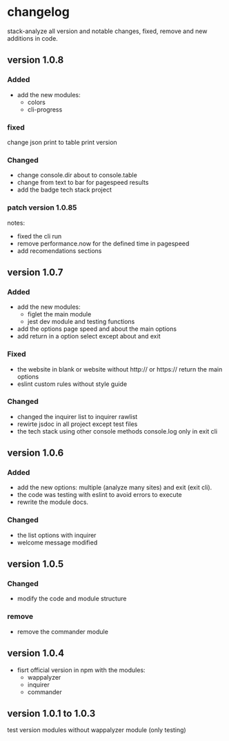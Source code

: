 # changelog

stack-analyze all version and notable changes, fixed, remove and new additions in code.

## version 1.0.8
### Added
- add the new modules:
    - colors
    - cli-progress
### fixed
change json print to table print version
### Changed
- change console.dir about to console.table
- change from text to bar for pagespeed results
- add the badge tech stack project
### patch version 1.0.85
notes:
- fixed the cli run
- remove performance.now for the defined time in pagespeed
- add recomendations sections

## version 1.0.7
### Added
- add the new modules:
    - figlet the main module
    - jest dev module and testing functions
- add the options page speed and about the main options
- add return in a option select except about and exit
### Fixed
- the website in blank or website without http:// or https:// return the main options
- eslint custom rules without style guide
### Changed
- changed the inquirer list to inquirer rawlist
- rewirte jsdoc in all project except test files
- the tech stack using other console methods console.log only in exit cli

## version 1.0.6
### Added
- add the new options: multiple (analyze many sites) and exit (exit cli).
- the code was testing with eslint to avoid errors to execute
- rewrite the module docs. 
### Changed
- the list options with inquirer
- welcome message modified

## version 1.0.5
### Changed
- modify the code and module structure
### remove
- remove the commander module

## version 1.0.4
- fisrt official version in npm with the modules:
    - wappalyzer
    - inquirer
    - commander

## version 1.0.1 to 1.0.3
test version modules without wappalyzer module (only testing)
